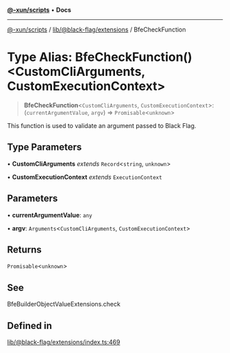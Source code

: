 [**@-xun/scripts**](../../../../README.md) • **Docs**

***

[@-xun/scripts](../../../../README.md) / [lib/@black-flag/extensions](../README.md) / BfeCheckFunction

# Type Alias: BfeCheckFunction()\<CustomCliArguments, CustomExecutionContext\>

> **BfeCheckFunction**\<`CustomCliArguments`, `CustomExecutionContext`\>: (`currentArgumentValue`, `argv`) => `Promisable`\<`unknown`\>

This function is used to validate an argument passed to Black Flag.

## Type Parameters

• **CustomCliArguments** *extends* `Record`\<`string`, `unknown`\>

• **CustomExecutionContext** *extends* `ExecutionContext`

## Parameters

• **currentArgumentValue**: `any`

• **argv**: `Arguments`\<`CustomCliArguments`, `CustomExecutionContext`\>

## Returns

`Promisable`\<`unknown`\>

## See

BfeBuilderObjectValueExtensions.check

## Defined in

[lib/@black-flag/extensions/index.ts:469](https://github.com/Xunnamius/xscripts/blob/c4bd6059488244ad158454492e5cfe3fcc65a457/lib/@black-flag/extensions/index.ts#L469)

